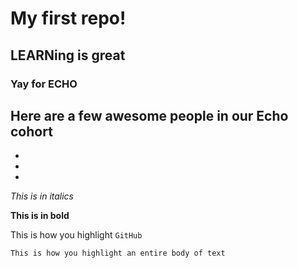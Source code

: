 # My first repo!

## LEARNing is great

### Yay for ECHO

Here are a few awesome people in our Echo cohort
-
-
-
-

*This is in italics*

**This is in bold**

This is how you highlight `GitHub`

```
This is how you highlight an entire body of text
```
